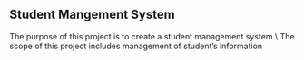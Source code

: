 ## Student Mangement System

The purpose of this project is to create a student management system.\ The scope of this project includes management of student’s information
